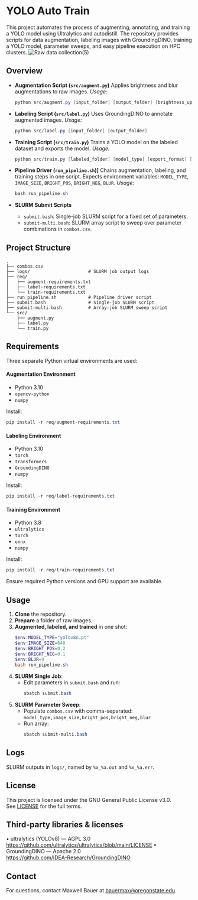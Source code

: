 # YOLO Auto Train

This project automates the process of augmenting, annotating, and training a YOLO model using Ultralytics and autodistill. The repository provides scripts for data augmentation, labeling images with GroundingDINO, training a YOLO model, parameter sweeps, and easy pipeline execution on HPC clusters.
![Raw data collection(5)](https://github.com/user-attachments/assets/11aa56f7-20bd-4a45-a206-b6933ed3c609)

## Overview

- **Augmentation Script (`src/augment.py`)**
  Applies brightness and blur augmentations to raw images.
  *Usage:*
  ```powershell
  python src/augment.py [input_folder] [output_folder] [brightness_up] [brightness_down] [blur_kernel]
  ```

- **Labeling Script (`src/label.py`)**
  Uses GroundingDINO to annotate augmented images.
  *Usage:*
  ```powershell
  python src/label.py [input_folder] [output_folder]
  ```

- **Training Script (`src/train.py`)**
  Trains a YOLO model on the labeled dataset and exports the model.
  *Usage:*
  ```powershell
  python src/train.py [labeled_folder] [model_type] [export_format] [image_size]
  ```

- **Pipeline Driver (`run_pipeline.sh`)]**
  Chains augmentation, labeling, and training steps in one script. Expects environment variables:
  `MODEL_TYPE`, `IMAGE_SIZE`, `BRIGHT_POS`, `BRIGHT_NEG`, `BLUR`.
  *Usage:*
  ```powershell
  bash run_pipeline.sh
  ```

- **SLURM Submit Scripts**
  - `submit.bash`: Single-job SLURM script for a fixed set of parameters.
  - `submit-multi.bash`: SLURM array script to sweep over parameter combinations in `combos.csv`.

## Project Structure

```
.
├── combos.csv
├── logs/                      # SLURM job output logs
├── req/
│   ├── augment-requirements.txt
│   ├── label-requirements.txt
│   └── train-requirements.txt
├── run_pipeline.sh            # Pipeline driver script
├── submit.bash                # Single-job SLURM script
├── submit-multi.bash          # Array-job SLURM sweep script
└── src/
    ├── augment.py
    ├── label.py
    └── train.py
```


## Requirements

Three separate Python virtual environments are used:

#### Augmentation Environment
- Python 3.10
- `opencv-python`
- `numpy`

Install:
```powershell
pip install -r req/augment-requirements.txt
```

#### Labeling Environment
- Python 3.10
- `torch`
- `transformers`
- `GroundingDINO`
- `numpy`

Install:
```powershell
pip install -r req/label-requirements.txt
```

#### Training Environment
- Python 3.8
- `ultralytics`
- `torch`
- `onnx`
- `numpy`

Install:
```powershell
pip install -r req/train-requirements.txt
```

Ensure required Python versions and GPU support are available.

## Usage

1. **Clone** the repository.
2. **Prepare** a folder of raw images.
3. **Augmented, labeled, and trained** in one shot:
   ```powershell
   $env:MODEL_TYPE="yolov8n.pt"
   $env:IMAGE_SIZE=640
   $env:BRIGHT_POS=0.2
   $env:BRIGHT_NEG=0.1
   $env:BLUR=9
   bash run_pipeline.sh
   ```
4. **SLURM Single Job**:
   - Edit parameters in `submit.bash` and run:
     ```powershell
     sbatch submit.bash
     ```
5. **SLURM Parameter Sweep**:
   - Populate `combos.csv` with comma-separated:
     `model_type,image_size,bright_pos,bright_neg,blur`
   - Run array:
     ```powershell
     sbatch submit-multi.bash
     ```

## Logs

SLURM outputs in `logs/`, named by `%x_%a.out` and `%x_%a.err`.

## License

This project is licensed under the GNU General Public License v3.0.  
See [LICENSE](./LICENSE) for the full terms.

## Third‑party libraries & licenses

• ultralytics (YOLOv8) — AGPL 3.0  
  https://github.com/ultralytics/ultralytics/blob/main/LICENSE
• GroundingDINO — Apache 2.0  
  https://github.com/IDEA-Research/GroundingDINO    

## Contact

For questions, contact Maxwell Bauer at bauermax@oregonstate.edu.
